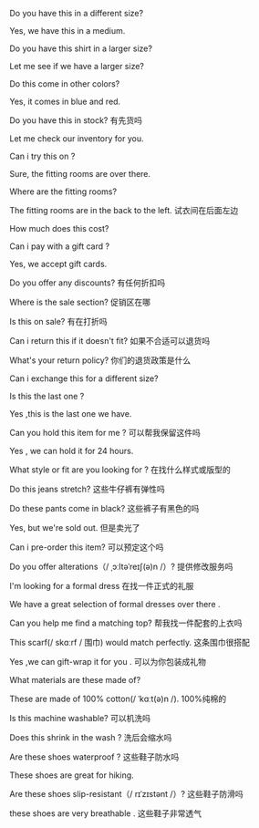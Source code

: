 

Do you have this in a different size?  

Yes, we have this in a medium.



Do you have this shirt in a larger size?

Let me see if we have a larger size?



Do this come in other colors?

Yes, it comes in blue and red.



Do you have this in stock?   有先货吗

Let me check  our inventory for you.



Can i try this on ?

Sure, the fitting rooms are over there.



Where are the fitting rooms?

The fitting rooms are in  the back to the left.  试衣间在后面左边



How much does this cost?

Can i pay with a gift card ?

Yes, we accept gift cards.



Do you offer any discounts? 有任何折扣吗

Where is the sale section?  促销区在哪

Is this on sale? 有在打折吗



Can i return this if it doesn't fit?  如果不合适可以退货吗

What's your return policy?  你们的退货政策是什么



Can i exchange this for a different size?

Is this the last one ? 

Yes ,this is the last one we have.



Can you hold this item for me ? 可以帮我保留这件吗

Yes , we can hold it for 24 hours.



What style or fit are you looking for ?  在找什么样式或版型的

Do this jeans stretch?  这些牛仔裤有弹性吗

Do these pants come in black? 这些裤子有黑色的吗

Yes, but we're sold out. 但是卖光了



Can i pre-order this item?  可以预定这个吗

Do you offer alterations（/ ˌɔːltəˈreɪʃ(ə)n /）? 提供修改服务吗



I'm looking for a formal dress 在找一件正式的礼服

We have a great selection of formal dresses over there .



Can you help me find a matching top? 帮我找一件配套的上衣吗

This scarf(/ skɑːrf / 围巾) would match perfectly. 这条围巾很搭配

Yes ,we can gift-wrap it for you . 可以为你包装成礼物



What materials are these made of?  

These are made of 100% cotton(/ ˈkɑːt(ə)n /).  100%纯棉的



Is this machine washable?  可以机洗吗

Does this shrink in the wash ? 洗后会缩水吗

 

Are these shoes waterproof ?  这些鞋子防水吗



These shoes are great for hiking.

Are these shoes slip-resistant（/ rɪˈzɪstənt /）? 这些鞋子防滑吗



these shoes are very breathable . 这些鞋子非常透气

































